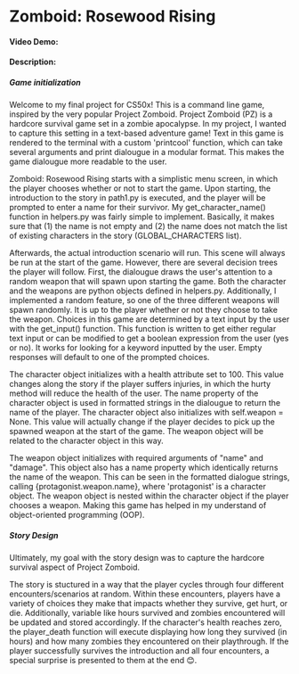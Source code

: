 # Zomboid: Rosewood Rising
#### Video Demo:  <URL HERE>
#### Description:

##### Game initialization
Welcome to my final project for CS50x! This is a command line game, inspired by the very popular Project Zomboid. Project Zomboid (PZ) is a hardcore survival game set in a zombie apocalypse. In my project, I wanted to capture this setting in a text-based adventure game! Text in this game is rendered to the terminal with a custom 'printcool' function, which can take several arguments and print dialougue in a modular format. This makes the game dialougue more readable to the user.

Zomboid: Rosewood Rising starts with a simplistic menu screen, in which the player chooses whether or not to start the game. Upon starting, the introduction to the story in path1.py is executed, and the player will be prompted to enter a name for their survivor. My get_character_name() function in helpers.py was fairly simple to implement. Basically, it makes sure that (1) the name is not empty and (2) the name does not match the list of existing characters in the story (GLOBAL_CHARACTERS list).

Afterwards, the actual introduction scenario will run. This scene will always be run at the start of the game. However, there are several decision trees the player will follow. First, the dialougue draws the user's attention to a random weapon that will spawn upon starting the game. Both the character and the weapons are python objects defined in helpers.py. Additionally, I implemented a random feature, so one of the three different weapons will spawn randomly. It is up to the player whether or not they choose to take the weapon. Choices in this game are determined by a text input by the user with the get_input() function. This function is written to get either regular text input or can be modified to get a boolean expression from the user (yes or no). It works for looking for a keyword inputted by the user. Empty responses will default to one of the prompted choices.

The character object initializes with a health attribute set to 100. This value changes along the story if the player suffers injuries, in which the hurty method will reduce the health of the user. The name property of the character object is used in formatted strings in the dialougue to return the name of the player. The character object also initializes with self.weapon = None. This value will actually change if the player decides to pick up the spawned weapon at the start of the game. The weapon object will be related to the character object in this way.

The weapon object initializes with required arguments of "name" and "damage". This object also has a name property which identically returns the name of the weapon. This can be seen in the formatted dialogue strings, calling {protagonist.weapon.name}, where 'protagonist' is a character object. The weapon object is nested within the character object if the player chooses a weapon. Making this game has helped in my understand of object-oriented programming (OOP).

##### Story Design
Ultimately, my goal with the story design was to capture the hardcore survival aspect of Project Zomboid.

The story is stuctured in a way that the player cycles through four different encounters/scenarios at random. Within these encounters, players have a variety of choices they make that impacts whether they survive, get hurt, or die. Additionally, variable like hours survived and zombies encountered will be updated and stored accordingly. If the character's health reaches zero, the player_death function will execute displaying how long they survived (in hours) and how many zombies they encountered on their playthrough. If the player successfully survives the introduction and all four encounters, a special surprise is presented to them at the end 😊.

